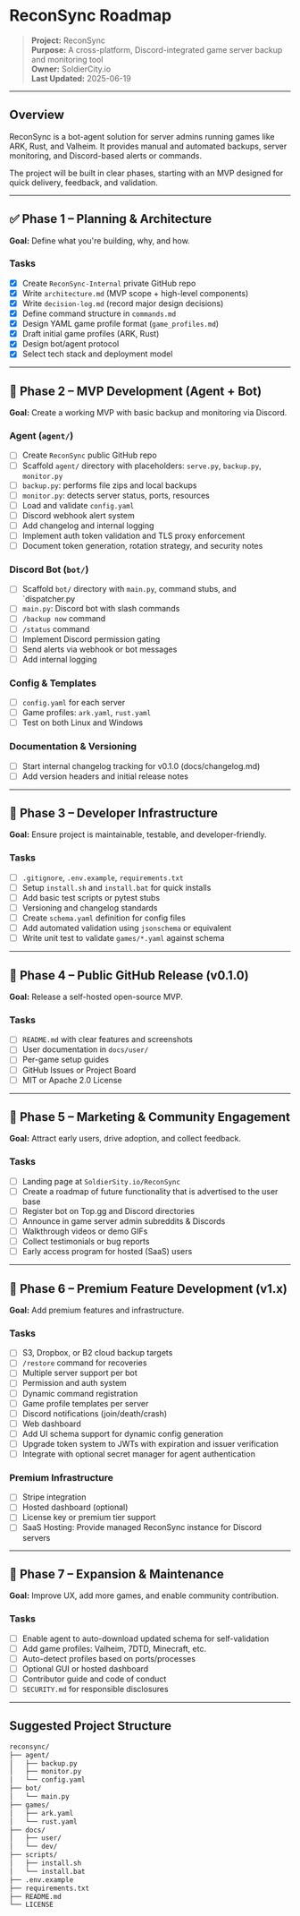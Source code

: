 # ReconSync Roadmap

> **Project:** ReconSync  
> **Purpose:** A cross-platform, Discord-integrated game server backup and monitoring tool  
> **Owner:** SoldierCity.io  
> **Last Updated:** 2025-06-19

---

## Overview

ReconSync is a bot-agent solution for server admins running games like ARK, Rust, and Valheim. It provides manual and automated backups, server monitoring, and Discord-based alerts or commands.

The project will be built in clear phases, starting with an MVP designed for quick delivery, feedback, and validation.

---

## ✅ Phase 1 – Planning & Architecture

**Goal:** Define what you're building, why, and how.

### Tasks
- [X] Create `ReconSync-Internal` private GitHub repo
- [X] Write `architecture.md` (MVP scope + high-level components)
- [X] Write `decision-log.md` (record major design decisions)
- [X] Define command structure in `commands.md`
- [X] Design YAML game profile format (`game_profiles.md`)
- [X] Draft initial game profiles (ARK, Rust)
- [X] Design bot/agent protocol
- [X] Select tech stack and deployment model

---

## 🔹 Phase 2 – MVP Development (Agent + Bot)

**Goal:** Create a working MVP with basic backup and monitoring via Discord.

### Agent (`agent/`)
- [ ] Create `ReconSync` public GitHub repo
- [ ] Scaffold `agent/` directory with placeholders: `serve.py`, `backup.py`, `monitor.py`
- [ ] `backup.py`: performs file zips and local backups
- [ ] `monitor.py`: detects server status, ports, resources
- [ ] Load and validate `config.yaml`
- [ ] Discord webhook alert system
- [ ] Add changelog and internal logging
- [ ] Implement auth token validation and TLS proxy enforcement
- [ ] Document token generation, rotation strategy, and security notes

### Discord Bot (`bot/`)
- [ ] Scaffold `bot/` directory with `main.py`, command stubs, and `dispatcher.py
- [ ] `main.py`: Discord bot with slash commands
- [ ] `/backup now` command
- [ ] `/status` command
- [ ] Implement Discord permission gating
- [ ] Send alerts via webhook or bot messages
- [ ] Add internal logging

### Config & Templates
- [ ] `config.yaml` for each server
- [ ] Game profiles: `ark.yaml`, `rust.yaml`
- [ ] Test on both Linux and Windows

### Documentation & Versioning
- [ ] Start internal changelog tracking for v0.1.0 (docs/changelog.md)
- [ ] Add version headers and initial release notes

---

## 🔹 Phase 3 – Developer Infrastructure

**Goal:** Ensure project is maintainable, testable, and developer-friendly.

### Tasks
- [ ] `.gitignore`, `.env.example`, `requirements.txt`
- [ ] Setup `install.sh` and `install.bat` for quick installs
- [ ] Add basic test scripts or pytest stubs
- [ ] Versioning and changelog standards
- [ ] Create `schema.yaml` definition for config files
- [ ] Add automated validation using `jsonschema` or equivalent
- [ ] Write unit test to validate `games/*.yaml` against schema

---

## 🔹 Phase 4 – Public GitHub Release (v0.1.0)

**Goal:** Release a self-hosted open-source MVP.

### Tasks
- [ ] `README.md` with clear features and screenshots
- [ ] User documentation in `docs/user/`
- [ ] Per-game setup guides
- [ ] GitHub Issues or Project Board
- [ ] MIT or Apache 2.0 License

---

## 🔹 Phase 5 – Marketing & Community Engagement

**Goal:** Attract early users, drive adoption, and collect feedback.

### Tasks
- [ ] Landing page at `SoldierSity.io/ReconSync`
- [ ] Create a roadmap of future functionality that is advertised to the user base
- [ ] Register bot on Top.gg and Discord directories
- [ ] Announce in game server admin subreddits & Discords
- [ ] Walkthrough videos or demo GIFs
- [ ] Collect testimonials or bug reports
- [ ] Early access program for hosted (SaaS) users
      
---

## 🔹 Phase 6 – Premium Feature Development (v1.x)

**Goal:** Add premium features and infrastructure.

### Tasks
- [ ] S3, Dropbox, or B2 cloud backup targets
- [ ] `/restore` command for recoveries
- [ ] Multiple server support per bot
- [ ] Permission and auth system
- [ ] Dynamic command registration
- [ ] Game profile templates per server
- [ ] Discord notifications (join/death/crash)
- [ ] Web dashboard
- [ ] Add UI schema support for dynamic config generation
- [ ] Upgrade token system to JWTs with expiration and issuer verification
- [ ] Integrate with optional secret manager for agent authentication

### Premium Infrastructure
- [ ] Stripe integration
- [ ] Hosted dashboard (optional)
- [ ] License key or premium tier support
- [ ] SaaS Hosting: Provide managed ReconSync instance for Discord servers

---

## 🔹 Phase 7 – Expansion & Maintenance

**Goal:** Improve UX, add more games, and enable community contribution.

### Tasks
- [ ] Enable agent to auto-download updated schema for self-validation
- [ ] Add game profiles: Valheim, 7DTD, Minecraft, etc.
- [ ] Auto-detect profiles based on ports/processes
- [ ] Optional GUI or hosted dashboard
- [ ] Contributor guide and code of conduct
- [ ] `SECURITY.md` for responsible disclosures   

---

## Suggested Project Structure

```bash
reconsync/
├── agent/
│   ├── backup.py
│   ├── monitor.py
│   └── config.yaml
├── bot/
│   └── main.py
├── games/
│   ├── ark.yaml
│   └── rust.yaml
├── docs/
│   ├── user/
│   └── dev/
├── scripts/
│   ├── install.sh
│   └── install.bat
├── .env.example
├── requirements.txt
├── README.md
└── LICENSE
```
